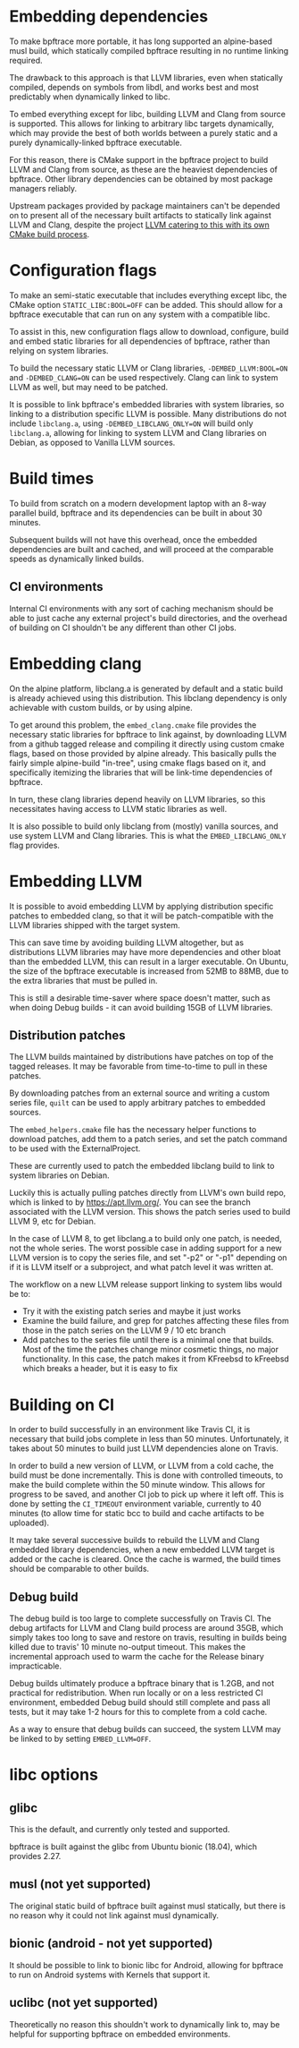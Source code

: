 # Embedding dependencies

To make bpftrace more portable, it has long supported an alpine-based musl
build, which statically compiled bpftrace resulting in no runtime linking
required.

The drawback to this approach is that LLVM libraries, even when statically
compiled, depends on symbols from libdl, and works best and most predictably
when dynamically linked to libc.

To embed everything except for libc, building LLVM and Clang from source is
supported. This allows for linking to arbitrary libc targets dynamically, which
may provide the best of both worlds between a purely static and a purely
dynamically-linked bpftrace executable.

For this reason, there is CMake support in the bpftrace project to build LLVM
and Clang from source, as these are the heaviest dependencies of bpftrace.
Other library dependencies can be obtained by most package managers reliably.

Upstream packages provided by package maintainers can't be depended on to
present all of the necessary built artifacts to statically link against LLVM and
Clang, despite the project [LLVM catering to this with its own CMake build
process](https://llvm.org/docs/CMake.html#embedding-llvm-in-your-project).

# Configuration flags

To make an semi-static executable that includes everything except libc, the
CMake option `STATIC_LIBC:BOOL=OFF` can be added. This should allow for a
bpftrace executable that can run on any system with a compatible libc.

To assist in this, new configuration flags allow to download, configure, build
and embed static libraries for all dependencies of bpftrace, rather than
relying on system libraries.

To build the necessary static LLVM or Clang libraries, `-DEMBED_LLVM:BOOL=ON`
and `-DEMBED_CLANG=ON` can be used respectively. Clang can link to system LLVM
as well, but may need to be patched.

It is possible to link bpftrace's embedded libraries with system libraries, so
linking to a distribution specific LLVM is possible. Many distributions do not
include `libclang.a`,  using `-DEMBED_LIBCLANG_ONLY=ON` will build only
`libclang.a`, allowing for linking to system LLVM and Clang libraries on Debian,
as opposed to Vanilla LLVM sources.

# Build times

To build from scratch on a modern development laptop with an 8-way parallel
build, bpftrace and its dependencies can be built in about 30 minutes.

Subsequent builds will not have this overhead, once the embedded dependencies
are built and cached, and will proceed at the comparable speeds as dynamically
linked builds.

## CI environments

Internal CI environments with any sort of caching mechanism should be able to
just cache any external project's build directories, and the overhead of
building on CI shouldn't be any different than other CI jobs.

# Embedding clang

On the alpine platform, libclang.a is generated by default and a static build is
already achieved using this distribution. This libclang dependency is only
achievable with custom builds, or by using alpine.

To get around this problem, the `embed_clang.cmake` file provides the necessary
static libraries for bpftrace to link against, by downloading LLVM from a github
tagged release and compiling it directly using custom cmake flags, based on
those provided by alpine already. This basically pulls the fairly simple
alpine-build "in-tree", using cmake flags based on it, and specifically
itemizing the libraries that will be link-time dependencies of bpftrace.

In turn, these clang libraries depend heavily on LLVM libraries, so this
necessitates having access to LLVM static libraries as well.

It is also possible to build only libclang from (mostly) vanilla sources, and
use system LLVM and Clang libraries. This is what the `EMBED_LIBCLANG_ONLY`
flag provides.

# Embedding LLVM

It is possible to avoid embedding LLVM by applying distribution specific
patches to embedded clang, so that it will be patch-compatible with the LLVM
libraries shipped with the target system.

This can save time by avoiding building LLVM altogether, but as distributions
LLVM libraries may have more dependencies and other bloat than the embedded
LLVM, this can result in a larger executable. On Ubuntu, the size of the
bpftrace executable is increased from 52MB to 88MB, due to the extra libraries
that must be pulled in.

This is still a desirable time-saver where space doesn't matter, such as when
doing Debug builds - it can avoid building 15GB of LLVM libraries.

## Distribution patches

The LLVM builds maintained by distributions have patches on top of the tagged
releases. It may be favorable from time-to-time to pull in these patches.

By downloading patches from an external source and writing a custom series
file, `quilt` can be used to apply arbitrary patches to embedded sources.

The `embed_helpers.cmake` file has the necessary helper functions to download
patches, add them to a patch series, and set the patch command to be used with
the ExternalProject.

These are currently used to patch the embedded libclang build to link to system
libraries on Debian.

Luckily this is actually pulling patches directly from LLVM's own build repo,
which is linked to by https://apt.llvm.org/. You can see the branch associated
with the LLVM version. This shows the patch series used to build LLVM 9, etc for
Debian.

In the case of LLVM 8, to get libclang.a to build only one patch, is needed,
not the whole series. The worst possible case in adding support for a new LLVM
version is to copy the series file, and set "-p2" or "-p1" depending on if it
is LLVM itself or a subproject, and what patch level it was written at.

The workflow on a new LLVM release support linking to system libs would be to:

* Try it with the existing patch series and maybe it just works
* Examine the build failure, and grep for patches affecting these files from
those in the patch series on the LLVM 9 / 10 etc branch
* Add patches to the series file until there is a minimal one that builds.
Most of the time the patches change minor cosmetic things, no major
functionality. In this case, the patch makes it from KFreebsd to kFreebsd which
breaks a header, but it is easy to fix

# Building on CI

In order to build successfully in an environment like Travis CI, it is
necessary that build jobs complete in less than 50 minutes. Unfortunately, it
takes about 50 minutes to build just LLVM dependencies alone on Travis.

In order to build a new version of LLVM, or LLVM from a cold cache, the build
must be done incrementally. This is done with controlled timeouts, to make the
build complete within the 50 minute window. This allows for progress to be
saved, and another CI job to pick up where it left off. This is done by setting
the `CI_TIMEOUT` environment variable, currently to 40 minutes (to allow time
for static bcc to build and cache artifacts to be uploaded).

It may take several successive builds to rebuild the LLVM and Clang embedded
library dependencies, when a new embedded LLVM target is added or the cache is
cleared. Once the cache is warmed, the build times should be comparable to
other builds.

## Debug build

The debug build is too large to complete successfully on Travis CI. The debug
artifacts for LLVM and Clang build process are around 35GB, which simply takes
too long to save and restore on travis, resulting in builds being killed due
to travis' 10 minute no-output timeout. This makes the incremental approach
used to warm the cache for the Release binary impracticable. 

Debug builds ultimately produce a bpftrace binary that is 1.2GB, and not
practical for redistribution. When run locally or on a less restricted CI
environment, embedded Debug build should still complete and pass all tests, but
it may take 1-2 hours for this to complete from a cold cache.

As a way to ensure that debug builds can succeed, the system LLVM may be linked
to by setting `EMBED_LLVM=OFF`.

# libc options

## glibc

This is the default, and currently only tested and supported.

bpftrace is built against the glibc from Ubuntu bionic (18.04), which provides
2.27.

## musl (not yet supported)

The original static build of bpftrace built against musl statically, but there
is no reason why it could not link against musl dynamically.

## bionic (android - not yet supported)

It should be possible to link to bionic libc for Android, allowing for bpftrace
to run on Android systems with Kernels that support it.

## uclibc (not yet supported)

Theoretically no reason this shouldn't work to dynamically link to, may be
helpful for supporting bpftrace on embedded environments.
